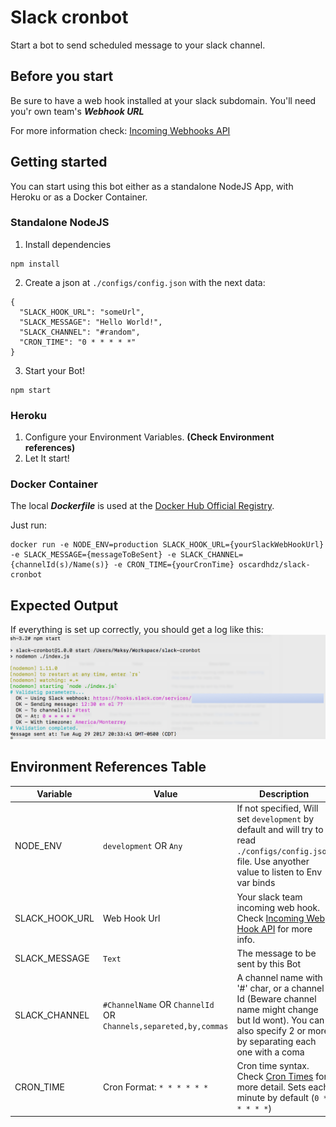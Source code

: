 # Slack cronbot
Start a bot to send scheduled message to your slack channel.

## Before you start
Be sure to have a web hook installed at your slack subdomain. You'll need you'r own team's _**Webhook URL**_

For more information check: [Incoming Webhooks API](https://api.slack.com/incoming-webhooks)

## Getting started
You can start using this bot either as a standalone NodeJS App, with Heroku or as a Docker Container.

### Standalone NodeJS
1. Install dependencies
```
npm install
```
2. Create a json at `./configs/config.json` with the next data:
```
{
  "SLACK_HOOK_URL": "someUrl",
  "SLACK_MESSAGE": "Hello World!",
  "SLACK_CHANNEL": "#random",
  "CRON_TIME": "0 * * * * *"
}
```

3. Start your Bot!
```
npm start
```

### Heroku
1. Configure your Environment Variables. **(Check Environment references)**
2. Let It start!


### Docker Container
The local _**Dockerfile**_ is used at the [Docker Hub Official Registry](https://hub.docker.com/r/oscardhdz/slack-cronbot/).

Just run:

```
docker run -e NODE_ENV=production SLACK_HOOK_URL={yourSlackWebHookUrl} -e SLACK_MESSAGE={messageToBeSent} -e SLACK_CHANNEL={channelId(s)/Name(s)} -e CRON_TIME={yourCronTime} oscardhdz/slack-cronbot
```

## Expected Output
If everything is set up correctly, you should get a log like this:
![LogOutout](./LogOutputf.png)



## Environment References Table
| Variable       | Value                                                 | Description                                                                                                                                                     |
|----------------|-------------------------------------------------------|-----------------------------------------------------------------------------------------------------------------------------------------------------------------|
| NODE_ENV       | `development` OR `Any`                          | If not specified, Will set `development` by default and will try to read `./configs/config.json` file. Use anyother value to listen to Env var binds            |
| SLACK_HOOK_URL | Web Hook Url                                          | Your slack team incoming web hook. Check [Incoming Web Hook API](https://api.slack.com/incoming-webhooks) for more info.                                        |
| SLACK_MESSAGE  | `Text`                                                  | The message to be sent by this Bot                                                                                                                              |
| SLACK_CHANNEL  | `#ChannelName` OR `ChannelId` OR `Channels,separeted,by,commas` | A channel name with '#' char, or a channel Id (Beware channel name might change but Id wont). You can also specify 2  or more by separating each one with a coma |
| CRON_TIME      | Cron Format: `* * * * * *`                              | Cron time syntax. Check [Cron Times](http://www.nncron.ru/help/EN/working/cron-format.htm) for more detail. Sets each minute by default (`0 * * * * *`)                                                      |
